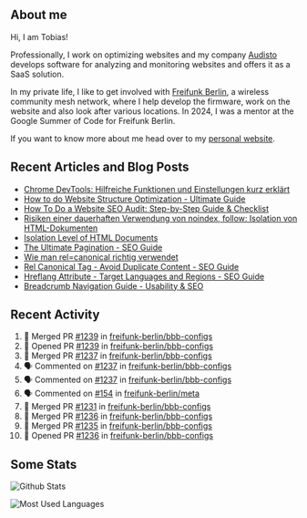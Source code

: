 ## About me

Hi, I am Tobias!

Professionally, I work on optimizing websites and my company [Audisto](https://audisto.com/) develops software for analyzing and monitoring websites and offers it as a SaaS solution.

In my private life, I like to get involved with [Freifunk Berlin](https://berlin.freifunk.net/en/), a wireless community mesh network, where I help develop the firmware, work on the website and also look after various locations. In 2024, I was a mentor at the Google Summer of Code for Freifunk Berlin.

If you want to know more about me head over to my [personal website](https://www.tobias-schwarz.com/en/).

## Recent Articles and Blog Posts

* [Chrome DevTools: Hilfreiche Funktionen und Einstellungen kurz erklärt](https://www.afs-akademie.org/magazin/chrome-devtools/)
* [How to do Website Structure Optimization - Ultimate Guide](https://audisto.com/guides/structure-optimization/)
* [How To Do a Website SEO Audit: Step-by-Step Guide & Checklist](https://audisto.com/guides/website-audit/)
* [Risiken einer dauerhaften Verwendung von noindex, follow: Isolation von HTML-Dokumenten](https://www.websiteboosting.com/magazin/55/risiken-einer-dauerhaften-verwendung-von-noindex-follow-isolation-von-html-dokumenten.html)
* [Isolation Level of HTML Documents](https://audisto.com/help/crawler/features/isolation/)
* [The Ultimate Pagination - SEO Guide](https://audisto.com/guides/pagination/)
* [Wie man rel=canonical richtig verwendet](https://www.websiteboosting.com/magazin/35/wie-man-relcanonical-richtig-einsetzt.html)
* [Rel Canonical Tag - Avoid Duplicate Content - SEO Guide](https://audisto.com/guides/canonical/)
* [Hreflang Attribute - Target Languages and Regions - SEO Guide](https://audisto.com/guides/hreflang/)
* [Breadcrumb Navigation Guide - Usability & SEO](https://audisto.com/guides/breadcrumb/)

## Recent Activity

<!--START_SECTION:activity-->
1. 🎉 Merged PR [#1239](https://github.com/freifunk-berlin/bbb-configs/pull/1239) in [freifunk-berlin/bbb-configs](https://github.com/freifunk-berlin/bbb-configs)
2. 💪 Opened PR [#1239](https://github.com/freifunk-berlin/bbb-configs/pull/1239) in [freifunk-berlin/bbb-configs](https://github.com/freifunk-berlin/bbb-configs)
3. 🎉 Merged PR [#1237](https://github.com/freifunk-berlin/bbb-configs/pull/1237) in [freifunk-berlin/bbb-configs](https://github.com/freifunk-berlin/bbb-configs)
4. 🗣 Commented on [#1237](https://github.com/freifunk-berlin/bbb-configs/pull/1237#issuecomment-2854376277) in [freifunk-berlin/bbb-configs](https://github.com/freifunk-berlin/bbb-configs)
5. 🗣 Commented on [#1237](https://github.com/freifunk-berlin/bbb-configs/pull/1237#issuecomment-2854204809) in [freifunk-berlin/bbb-configs](https://github.com/freifunk-berlin/bbb-configs)
6. 🗣 Commented on [#154](https://github.com/freifunk-berlin/meta/issues/154#issuecomment-2853530695) in [freifunk-berlin/meta](https://github.com/freifunk-berlin/meta)
7. 🎉 Merged PR [#1231](https://github.com/freifunk-berlin/bbb-configs/pull/1231) in [freifunk-berlin/bbb-configs](https://github.com/freifunk-berlin/bbb-configs)
8. 🎉 Merged PR [#1236](https://github.com/freifunk-berlin/bbb-configs/pull/1236) in [freifunk-berlin/bbb-configs](https://github.com/freifunk-berlin/bbb-configs)
9. 🎉 Merged PR [#1235](https://github.com/freifunk-berlin/bbb-configs/pull/1235) in [freifunk-berlin/bbb-configs](https://github.com/freifunk-berlin/bbb-configs)
10. 💪 Opened PR [#1236](https://github.com/freifunk-berlin/bbb-configs/pull/1236) in [freifunk-berlin/bbb-configs](https://github.com/freifunk-berlin/bbb-configs)
<!--END_SECTION:activity-->

## Some Stats

![Github Stats](https://github-readme-stats.vercel.app/api?username=noki&rank_icon=github&theme=transparent&card_width=450)

![Most Used Languages](https://github-readme-stats.vercel.app/api/top-langs?username=noki&layout=compact&langs_count=8&theme=transparent&card_width=450)
